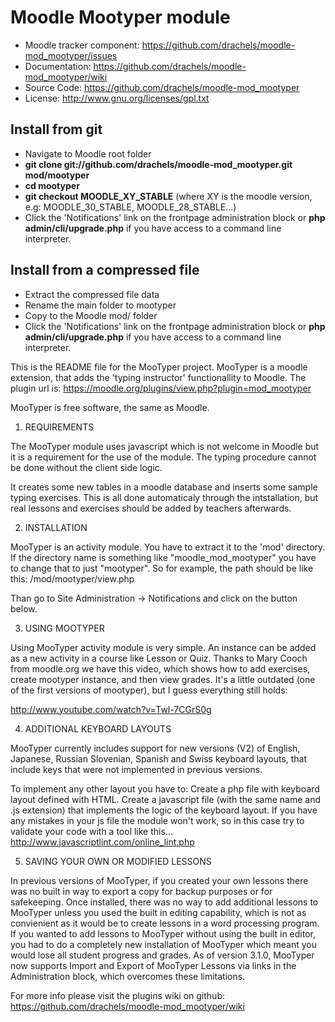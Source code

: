
# Moodle Mootyper module
- Moodle tracker component: https://github.com/drachels/moodle-mod_mootyper/issues
- Documentation: https://github.com/drachels/moodle-mod_mootyper/wiki
- Source Code: https://github.com/drachels/moodle-mod_mootyper
- License: http://www.gnu.org/licenses/gpl.txt

## Install from git
- Navigate to Moodle root folder
- **git clone git://github.com/drachels/moodle-mod_mootyper.git mod/mootyper**
- **cd mootyper**
- **git checkout MOODLE_XY_STABLE** (where XY is the moodle version, e.g: MOODLE_30_STABLE, MOODLE_28_STABLE...)
- Click the 'Notifications' link on the frontpage administration block or **php admin/cli/upgrade.php** if you have access to a command line interpreter.

## Install from a compressed file
- Extract the compressed file data
- Rename the main folder to mootyper
- Copy to the Moodle mod/ folder
- Click the 'Notifications' link on the frontpage administration block or **php admin/cli/upgrade.php** if you have access to a command line interpreter.

This is the README file for the MooTyper project. MooTyper is
a moodle extension, that adds the 'typing instructor' functionallity to Moodle. 
The plugin url is: https://moodle.org/plugins/view.php?plugin=mod_mootyper

MooTyper is free software, the same as Moodle.

1. REQUIREMENTS

The MooTyper module uses javascript which is not welcome in Moodle but it is a
requirement for the use of the module. The typing procedure cannot be done without
the client side logic.

It creates some new tables in a moodle database and inserts some sample
typing exercises. This is all done automaticaly through the intstallation,
but real lessons and exercises should be added by teachers afterwards.

2. INSTALLATION

MooTyper is an activity module. You have to extract it to the 'mod' directory.
If the directory name is something like "moodle_mod_mootyper" you have to change
that to just "mootyper". So for example, the path should be like this:
<your moodle installation>/mod/mootyper/view.php

Than go to Site Administration -> Notifications and click on the button below.

3. USING MOOTYPER

Using MooTyper activity module is very simple. An instance can be added as a
new activity in a course like Lesson or Quiz. Thanks to Mary Cooch from moodle.org
we have this video, which shows how to add exercises, create mootyper instance,
and then view grades. It's a little outdated (one of the first versions of
mootyper), but I guess everything still holds:

http://www.youtube.com/watch?v=Twl-7CGrS0g

4. ADDITIONAL KEYBOARD LAYOUTS

MooTyper currently includes support for new versions (V2) of English, Japanese,
Russian Slovenian, Spanish and Swiss keyboard layouts, that include keys that 
were not implemented in previous versions.

To implement any other layout you have to:
Create a php file with keyboard layout defined with HTML. Create a javascript
file (with the same name and .js extension) that implements the logic of the keyboard
layout. If you have any mistakes in your js file the module won't work, so in
this case try to validate your code with a tool like this...
http://www.javascriptlint.com/online_lint.php

5. SAVING YOUR OWN OR MODIFIED LESSONS

In previous versions of MooTyper, if you created your own lessons there was
no built in way to export a copy for backup purposes or for safekeeping.
Once installed, there was no way to add additional lessons to MooTyper
unless you used the built in editing capability, which is not as convienient
as it would be to create lessons in a word processing program. If you wanted
to add lessons to MooTyper without using the built in editor, you had to do
a completely new installation of MooTyper which meant you would lose all
student progress and grades.
As of version 3.1.0, MooTyper now supports Import and Export of MooTyper Lessons
via links in the Administration block, which overcomes these limitations.

 
For more info please visit the plugins wiki on github:
https://github.com/drachels/moodle-mod_mootyper/wiki